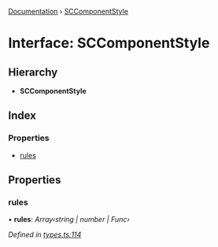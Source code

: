 [Documentation](../README.md) › [SCComponentStyle](sccomponentstyle.md)

# Interface: SCComponentStyle

## Hierarchy

* **SCComponentStyle**

## Index

### Properties

* [rules](sccomponentstyle.md#rules)

## Properties

###  rules

• **rules**: *Array‹string | number | Func›*

*Defined in [types.ts:114](https://github.com/dylanaubrey/styled-snapshot/blob/5796141/src/types.ts#L114)*
